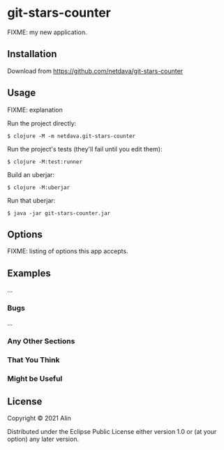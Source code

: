 # git-stars-counter

FIXME: my new application.

## Installation

Download from https://github.com/netdava/git-stars-counter

## Usage

FIXME: explanation

Run the project directly:

    $ clojure -M -m netdava.git-stars-counter

Run the project's tests (they'll fail until you edit them):

    $ clojure -M:test:runner

Build an uberjar:

    $ clojure -M:uberjar

Run that uberjar:

    $ java -jar git-stars-counter.jar

## Options

FIXME: listing of options this app accepts.

## Examples

...

### Bugs

...

### Any Other Sections
### That You Think
### Might be Useful

## License

Copyright © 2021 Alin

Distributed under the Eclipse Public License either version 1.0 or (at
your option) any later version.
